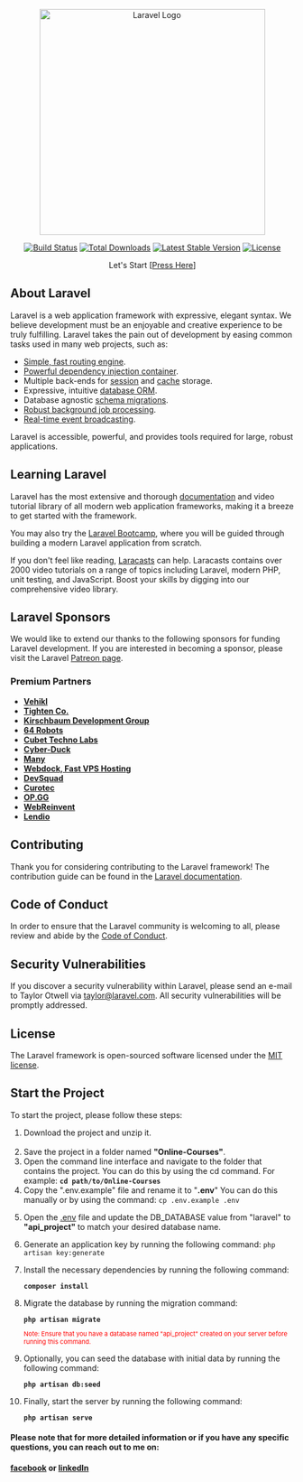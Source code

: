 <p align="center"><a href="https://laravel.com" target="_blank"><img src="https://raw.githubusercontent.com/laravel/art/master/logo-lockup/5%20SVG/2%20CMYK/1%20Full%20Color/laravel-logolockup-cmyk-red.svg" width="400" alt="Laravel Logo"></a></p>

<p align="center">
<a href="https://github.com/laravel/framework/actions"><img src="https://github.com/laravel/framework/workflows/tests/badge.svg" alt="Build Status"></a>
<a href="https://packagist.org/packages/laravel/framework"><img src="https://img.shields.io/packagist/dt/laravel/framework" alt="Total Downloads"></a>
<a href="https://packagist.org/packages/laravel/framework"><img src="https://img.shields.io/packagist/v/laravel/framework" alt="Latest Stable Version"></a>
<a href="https://packagist.org/packages/laravel/framework"><img src="https://img.shields.io/packagist/l/laravel/framework" alt="License"></a>
</p>

<p align="center">Let's Start [<a href="#start">Press Here</a>]</p>

## About Laravel

Laravel is a web application framework with expressive, elegant syntax. We believe development must be an enjoyable and creative experience to be truly fulfilling. Laravel takes the pain out of development by easing common tasks used in many web projects, such as:

- [Simple, fast routing engine](https://laravel.com/docs/routing).
- [Powerful dependency injection container](https://laravel.com/docs/container).
- Multiple back-ends for [session](https://laravel.com/docs/session) and [cache](https://laravel.com/docs/cache) storage.
- Expressive, intuitive [database ORM](https://laravel.com/docs/eloquent).
- Database agnostic [schema migrations](https://laravel.com/docs/migrations).
- [Robust background job processing](https://laravel.com/docs/queues).
- [Real-time event broadcasting](https://laravel.com/docs/broadcasting).

Laravel is accessible, powerful, and provides tools required for large, robust applications.

## Learning Laravel

Laravel has the most extensive and thorough [documentation](https://laravel.com/docs) and video tutorial library of all modern web application frameworks, making it a breeze to get started with the framework.

You may also try the [Laravel Bootcamp](https://bootcamp.laravel.com), where you will be guided through building a modern Laravel application from scratch.

If you don't feel like reading, [Laracasts](https://laracasts.com) can help. Laracasts contains over 2000 video tutorials on a range of topics including Laravel, modern PHP, unit testing, and JavaScript. Boost your skills by digging into our comprehensive video library.

## Laravel Sponsors

We would like to extend our thanks to the following sponsors for funding Laravel development. If you are interested in becoming a sponsor, please visit the Laravel [Patreon page](https://patreon.com/taylorotwell).

### Premium Partners

- **[Vehikl](https://vehikl.com/)**
- **[Tighten Co.](https://tighten.co)**
- **[Kirschbaum Development Group](https://kirschbaumdevelopment.com)**
- **[64 Robots](https://64robots.com)**
- **[Cubet Techno Labs](https://cubettech.com)**
- **[Cyber-Duck](https://cyber-duck.co.uk)**
- **[Many](https://www.many.co.uk)**
- **[Webdock, Fast VPS Hosting](https://www.webdock.io/en)**
- **[DevSquad](https://devsquad.com)**
- **[Curotec](https://www.curotec.com/services/technologies/laravel/)**
- **[OP.GG](https://op.gg)**
- **[WebReinvent](https://webreinvent.com/?utm_source=laravel&utm_medium=github&utm_campaign=patreon-sponsors)**
- **[Lendio](https://lendio.com)**

## Contributing

Thank you for considering contributing to the Laravel framework! The contribution guide can be found in the [Laravel documentation](https://laravel.com/docs/contributions).

## Code of Conduct

In order to ensure that the Laravel community is welcoming to all, please review and abide by the [Code of Conduct](https://laravel.com/docs/contributions#code-of-conduct).

## Security Vulnerabilities

If you discover a security vulnerability within Laravel, please send an e-mail to Taylor Otwell via [taylor@laravel.com](mailto:taylor@laravel.com). All security vulnerabilities will be promptly addressed.

## License

The Laravel framework is open-sourced software licensed under the [MIT license](https://opensource.org/licenses/MIT).


## Start the Project

To start the project, please follow these steps:
<ul id="start" style="list-style:decimal">
<li>Download the project and unzip it.</li>
<br/>
<li>Save the project in a folder named <b>"Online-Courses"</b>.</li>
<li>Open the command line interface and navigate to the folder that contains the project. You can do this by using the cd command. For example: <b><code>cd path/to/Online-Courses</code></b></li>
<li>Copy the ".env.example" file and rename it to "<b>.env</b>" You can do this manually or by using the command: <code>cp .env.example .env</code></li>
<li><p>Open the <u>.env</u> file and update the DB_DATABASE value from "laravel" to <b>"api_project"</b> to match your desired database name.</p></li>
<li><p>Generate an application key by running the following command: <code>php artisan key:generate</code></li>
<li><p>Install the necessary dependencies by running the following command:</p><code><b>composer install</b></code></li>
<li><p>Migrate the database by running the migration command:</p><code><b>php artisan migrate</b></code><p style="color: red;font-size:11px">Note: Ensure that you have a database named "api_project" created on your server before running this command.</p></li>
<li><p>Optionally, you can seed the database with initial data by running the following command:</p><code><b>php artisan db:seed</b></code></li>
<li><p>Finally, start the server by running the following command:</p><code><b>php artisan serve</b></code></li>
</ul>

#### Please note that for more detailed information or if you have any specific questions, you can reach out to me on:
#### [facebook](https://www.facebook.com/mekdad.ghazal.7/) or [linkedIn](https://www.linkedin.com/in/mekdad-ghazal-it/)
